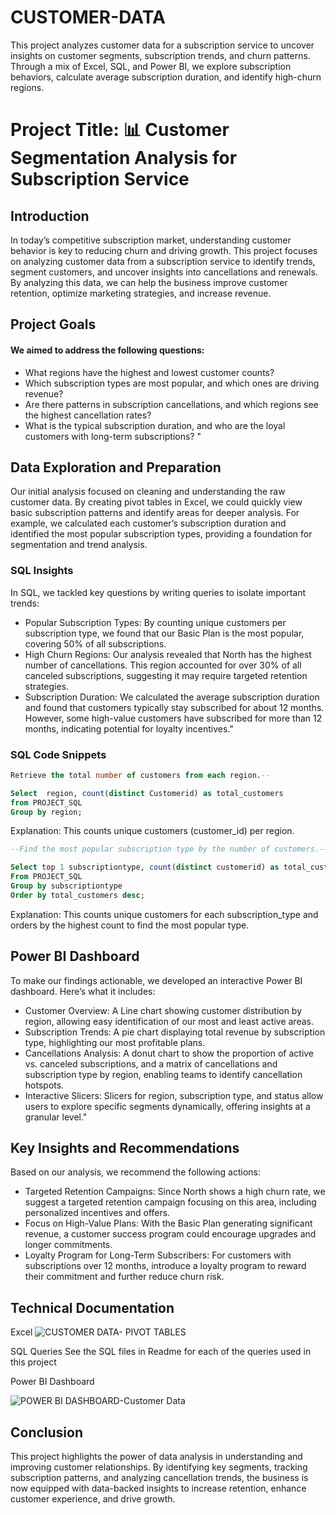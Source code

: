 # CUSTOMER-DATA
This project analyzes customer data for a subscription service to uncover insights on customer segments, subscription trends, and churn patterns. Through a mix of Excel, SQL, and Power BI, we explore subscription behaviors, calculate average subscription duration, and identify high-churn regions.

# Project Title: 📊 Customer Segmentation Analysis for Subscription Service

## Introduction
In today’s competitive subscription market, understanding customer behavior is key to reducing churn and driving growth. This project focuses on analyzing customer data from a subscription service to identify trends, segment customers, and uncover insights into cancellations and renewals. By analyzing this data, we can help the business improve customer retention, optimize marketing strategies, and increase revenue.

## Project Goals

#### We aimed to address the following questions:

- What regions have the highest and lowest customer counts?
- Which subscription types are most popular, and which ones are driving revenue?
- Are there patterns in subscription cancellations, and which regions see the highest cancellation rates?
- What is the typical subscription duration, and who are the loyal customers with long-term subscriptions? "

## Data Exploration and Preparation

Our initial analysis focused on cleaning and understanding the raw customer data. By creating pivot tables in Excel, we could quickly view basic subscription patterns and identify areas for deeper analysis. For example, we calculated each customer’s subscription duration and identified the most popular subscription types, providing a foundation for segmentation and trend analysis.

### SQL Insights

In SQL, we tackled key questions by writing queries to isolate important trends:

- Popular Subscription Types: By counting unique customers per subscription type, we found that our Basic Plan is the most popular, covering 50% of all subscriptions.
- High Churn Regions: Our analysis revealed that North has the highest number of cancellations. This region accounted for over 30% of all canceled subscriptions, suggesting it may require targeted retention strategies.
- Subscription Duration: We calculated the average subscription duration and found that customers typically stay subscribed for about 12 months. However, some high-value customers have subscribed for more than 12 months, indicating potential for loyalty incentives."

### SQL Code Snippets
``` SQL
Retrieve the total number of customers from each region.--

Select  region, count(distinct Customerid) as total_customers 
from PROJECT_SQL
Group by region;

```
Explanation: This counts unique customers (customer_id) per region.

``` SQL
--Find the most popular subscription type by the number of customers.--

Select top 1 subscriptiontype, count(distinct customerid) as total_customers
From PROJECT_SQL
Group by subscriptiontype 
Order by total_customers desc;

```
Explanation: This counts unique customers for each subscription_type and orders by the highest count to find the most popular type.


## Power BI Dashboard

To make our findings actionable, we developed an interactive Power BI dashboard. Here’s what it includes:

- Customer Overview: A Line chart showing customer distribution by region, allowing easy identification of our most and least active areas.
- Subscription Trends: A pie chart displaying total revenue by subscription type, highlighting our most profitable plans.
- Cancellations Analysis: A donut chart to show the proportion of active vs. canceled subscriptions, and a matrix of cancellations and subscription type by region, enabling teams to identify cancellation hotspots.
- Interactive Slicers: Slicers for region, subscription type, and status allow users to explore specific segments dynamically, offering insights at a granular level."

## Key Insights and Recommendations

Based on our analysis, we recommend the following actions:

- Targeted Retention Campaigns: Since North shows a high churn rate, we suggest a targeted retention campaign focusing on this area, including personalized incentives and offers.
- Focus on High-Value Plans: With the Basic Plan generating significant revenue, a customer success program could encourage upgrades and longer commitments.
- Loyalty Program for Long-Term Subscribers: For customers with subscriptions over 12 months, introduce a loyalty program to reward their commitment and further reduce churn risk.

## Technical Documentation

Excel
![CUSTOMER DATA- PIVOT TABLES](https://github.com/user-attachments/assets/dc86764b-8f7f-4601-a921-434e271b6454)

SQL Queries
See the SQL files in Readme for each of the queries used in this project

Power BI Dashboard

![POWER BI DASHBOARD-Customer Data](https://github.com/user-attachments/assets/12fa2ba9-e53e-45b9-861b-7bdd3b18b086)


## Conclusion

This project highlights the power of data analysis in understanding and improving customer relationships. By identifying key segments, tracking subscription patterns, and analyzing cancellation trends, the business is now equipped with data-backed insights to increase retention, enhance customer experience, and drive growth.
